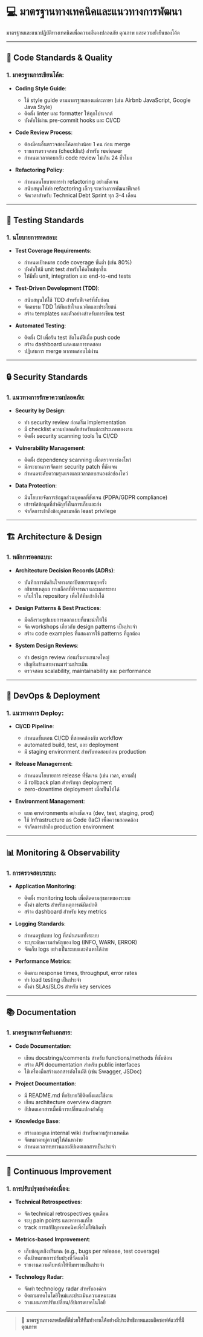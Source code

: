 # 💻 มาตรฐานทางเทคนิคและแนวทางการพัฒนา

มาตรฐานและแนวปฏิบัติทางเทคนิคเพื่อความมั่นคงปลอดภัย คุณภาพ และความยั่งยืนของโค้ด

---

## 📏 Code Standards & Quality

### 1. มาตรฐานการเขียนโค้ด:

- **Coding Style Guide**:
  - ใช้ style guide ตามมาตรฐานของแต่ละภาษา (เช่น Airbnb JavaScript, Google Java Style)
  - ติดตั้ง linter และ formatter ให้ทุกโปรเจกต์
  - บังคับใช้ผ่าน pre-commit hooks และ CI/CD

- **Code Review Process**:
  - ต้องมีคนอื่นตรวจสอบโค้ดอย่างน้อย 1 คน ก่อน merge
  - รายการตรวจสอบ (checklist) สำหรับ reviewer
  - กำหนดเวลาตอบกลับ code review ไม่เกิน 24 ชั่วโมง

- **Refactoring Policy**:
  - กำหนดนโยบายการทำ refactoring อย่างชัดเจน
  - สนับสนุนให้ทำ refactoring เล็กๆ ระหว่างการพัฒนาฟีเจอร์
  - จัดเวลาสำหรับ Technical Debt Sprint ทุก 3-4 เดือน

---

## 🧪 Testing Standards

### 1. นโยบายการทดสอบ:

- **Test Coverage Requirements**:
  - กำหนดเป้าหมาย code coverage ขั้นต่ำ (เช่น 80%)
  - บังคับให้มี unit test สำหรับโค้ดใหม่ทุกชิ้น
  - ให้มีทั้ง unit, integration และ end-to-end tests

- **Test-Driven Development (TDD)**:
  - สนับสนุนให้ใช้ TDD สำหรับฟีเจอร์ที่ซับซ้อน
  - จัดอบรม TDD ให้ทีมเข้าใจแนวคิดและประโยชน์
  - สร้าง templates และตัวอย่างสำหรับการเขียน test

- **Automated Testing**:
  - ติดตั้ง CI เพื่อรัน test อัตโนมัติเมื่อ push code
  - สร้าง dashboard แสดงผลการทดสอบ
  - ปฏิเสธการ merge หากทดสอบไม่ผ่าน

---

## 🔒 Security Standards

### 1. แนวทางการรักษาความปลอดภัย:

- **Security by Design**:
  - ทำ security review ก่อนเริ่ม implementation
  - มี checklist ความปลอดภัยสำหรับแต่ละประเภทของงาน
  - ติดตั้ง security scanning tools ใน CI/CD

- **Vulnerability Management**:
  - ติดตั้ง dependency scanning เพื่อตรวจหาช่องโหว่
  - มีกระบวนการจัดการ security patch ที่ชัดเจน
  - กำหนดระดับความรุนแรงและเวลาตอบสนองต่อช่องโหว่

- **Data Protection**:
  - มีนโยบายจัดการข้อมูลส่วนบุคคลที่ชัดเจน (PDPA/GDPR compliance)
  - เข้ารหัสข้อมูลที่สำคัญทั้งในการเก็บและส่ง
  - จำกัดการเข้าถึงข้อมูลตามหลัก least privilege

---

## 🏗️ Architecture & Design

### 1. หลักการออกแบบ:

- **Architecture Decision Records (ADRs)**:
  - บันทึกการตัดสินใจทางสถาปัตยกรรมทุกครั้ง
  - อธิบายเหตุผล ทางเลือกที่พิจารณา และผลกระทบ
  - เก็บไว้ใน repository เพื่อให้ทีมเข้าถึงได้

- **Design Patterns & Best Practices**:
  - มีคลังรวมรูปแบบการออกแบบที่แนะนำให้ใช้
  - จัด workshops เกี่ยวกับ design patterns เป็นประจำ
  - สร้าง code examples ที่แสดงการใช้ patterns ที่ถูกต้อง

- **System Design Reviews**:
  - ทำ design review ก่อนเริ่มงานขนาดใหญ่
  - เชิญทีมข้ามสายงานมาร่วมประเมิน
  - ตรวจสอบ scalability, maintainability และ performance

---

## 🚀 DevOps & Deployment

### 1. แนวทางการ Deploy:

- **CI/CD Pipeline**:
  - กำหนดขั้นตอน CI/CD ที่สอดคล้องกับ workflow
  - automated build, test, และ deployment
  - มี staging environment สำหรับทดสอบก่อน production

- **Release Management**:
  - กำหนดนโยบายการ release ที่ชัดเจน (เช่น เวลา, ความถี่)
  - มี rollback plan สำหรับทุก deployment
  - zero-downtime deployment เมื่อเป็นไปได้

- **Environment Management**:
  - แยก environments อย่างชัดเจน (dev, test, staging, prod)
  - ใช้ Infrastructure as Code (IaC) เพื่อความสอดคล้อง
  - จำกัดการเข้าถึง production environment

---

## 📊 Monitoring & Observability

### 1. การตรวจสอบระบบ:

- **Application Monitoring**:
  - ติดตั้ง monitoring tools เพื่อติดตามสุขภาพของระบบ
  - ตั้งค่า alerts สำหรับเหตุการณ์ผิดปกติ
  - สร้าง dashboard สำหรับ key metrics

- **Logging Standards**:
  - กำหนดรูปแบบ log ที่สม่ำเสมอทั้งระบบ
  - ระบุระดับความสำคัญของ log (INFO, WARN, ERROR)
  - จัดเก็บ logs อย่างเป็นระบบและค้นหาได้ง่าย

- **Performance Metrics**:
  - ติดตาม response times, throughput, error rates
  - ทำ load testing เป็นประจำ
  - ตั้งค่า SLAs/SLOs สำหรับ key services

---

## 📚 Documentation

### 1. มาตรฐานการจัดทำเอกสาร:

- **Code Documentation**:
  - เขียน docstrings/comments สำหรับ functions/methods ที่ซับซ้อน
  - สร้าง API documentation สำหรับ public interfaces
  - ใช้เครื่องมือสร้างเอกสารอัตโนมัติ (เช่น Swagger, JSDoc)

- **Project Documentation**:
  - มี README.md ที่อธิบายวิธีติดตั้งและใช้งาน
  - เขียน architecture overview diagram
  - อัปเดตเอกสารเมื่อมีการเปลี่ยนแปลงสำคัญ

- **Knowledge Base**:
  - สร้างและดูแล internal wiki สำหรับความรู้ทางเทคนิค
  - จัดหมวดหมู่ความรู้ให้ค้นหาง่าย
  - กำหนดเวลาทบทวนและอัปเดตเอกสารเป็นประจำ

---

## 🔄 Continuous Improvement

### 1. การปรับปรุงอย่างต่อเนื่อง:

- **Technical Retrospectives**:
  - จัด technical retrospectives ทุกเดือน
  - ระบุ pain points และหาทางแก้ไข
  - track การแก้ปัญหาเทคนิคเพื่อไม่ให้เกิดซ้ำ

- **Metrics-based Improvement**:
  - เก็บข้อมูลเชิงปริมาณ (e.g., bugs per release, test coverage)
  - ตั้งเป้าหมายการปรับปรุงที่วัดผลได้
  - รายงานความคืบหน้าให้ทีมทราบเป็นประจำ

- **Technology Radar**:
  - จัดทำ technology radar สำหรับองค์กร
  - ติดตามเทคโนโลยีใหม่และประเมินความเหมาะสม
  - วางแผนการปรับเปลี่ยน/อัปเกรดเทคโนโลยี

---

> 🔧 **มาตรฐานทางเทคนิคที่ดีช่วยให้ทีมทำงานได้อย่างมีประสิทธิภาพและผลิตซอฟต์แวร์ที่มีคุณภาพ** 